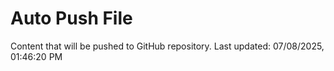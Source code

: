 # Auto Push File

Content that will be pushed to GitHub repository.
Last updated: 07/08/2025, 01:46:20 PM